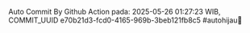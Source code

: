 Auto Commit By Github Action pada: 2025-05-26 01:27:23 WIB, COMMIT_UUID e70b21d3-fcd0-4165-969b-3beb121fb8c5 #autohijau🗿
